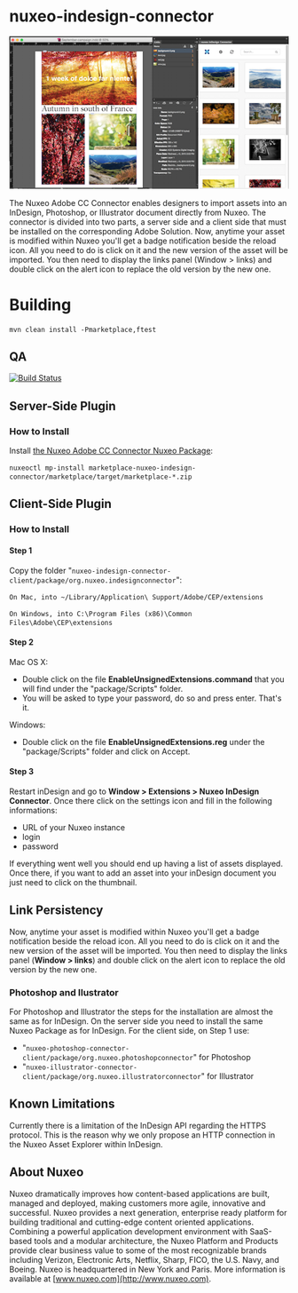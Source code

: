 # nuxeo-indesign-connector

<img src="Screen-Shot.png"/>  

The Nuxeo Adobe CC Connector enables designers to import assets into an InDesign, Photoshop, or Illustrator document directly from Nuxeo. The connector is divided into two parts, a server side and a client side that must be installed on the corresponding Adobe Solution.  Now, anytime your asset is modified within Nuxeo you'll get a badge notification beside the reload icon. All you need to do is click on it and the new version of the asset will be imported. You then need to display the links panel (Window > links) and double click on the alert icon to replace the old version by the new one.

# Building
    mvn clean install -Pmarketplace,ftest

## QA

[![Build Status](https://qa.nuxeo.org/jenkins/job/master/job/addons_FT_nuxeo-indesign-connector-master/)](https://qa.nuxeo.org/jenkins/job/master/job/addons_FT_nuxeo-indesign-connector-master/)

## Server-Side Plugin

### How to Install

Install [the Nuxeo Adobe CC Connector Nuxeo Package](https://connect.nuxeo.com/nuxeo/site/marketplace/package/nuxeo-indesign-connector-marketplace):

    nuxeoctl mp-install marketplace-nuxeo-indesign-connector/marketplace/target/marketplace-*.zip


## Client-Side Plugin

### How to Install

#### Step 1

Copy the folder "`nuxeo-indesign-connector-client/package/org.nuxeo.indesignconnector`":
```
On Mac, into ~/Library/Application\ Support/Adobe/CEP/extensions
```
```
On Windows, into C:\Program Files (x86)\Common Files\Adobe\CEP\extensions
```

#### Step 2

Mac OS X:

- Double click on the file **EnableUnsignedExtensions.command** that you will find under the "package/Scripts" folder.
- You will be asked to type your password, do so and press enter. That's it.

Windows:

- Double click on the file **EnableUnsignedExtensions.reg** under the "package/Scripts" folder and click on Accept.

#### Step 3

Restart inDesign and go to **Window > Extensions > Nuxeo InDesign Connector**.
Once there click on the settings icon and fill in the following informations:
- URL of your Nuxeo instance
- login
- password

If everything went well you should end up having a list of assets displayed.
Once there, if you want to add an asset into your inDesign document you just need to click on the thumbnail.

## Link Persistency
Now, anytime your asset is modified within Nuxeo you'll get a badge notification beside the reload icon. All you need to do is click on it and the new version of the asset will be imported.
You then need to display the links panel (**Window > links**) and double click on the alert icon to replace the old version by the new one.

### Photoshop and Ilustrator 
For Photoshop and Illustrator the steps for the installation are almost the same as for InDesign.
On the server side you need to install the same Nuxeo Package as for InDesign. 
For the client side, on Step 1 use:
- "`nuxeo-photoshop-connector-client/package/org.nuxeo.photoshopconnector`" for Photoshop
- "`nuxeo-illustrator-connector-client/package/org.nuxeo.illustratorconnector`" for Illustrator


## Known Limitations
Currently there is a limitation of the InDesign API regarding the HTTPS protocol. This is the reason why we only propose an HTTP connection in the Nuxeo Asset Explorer within InDesign.

## About Nuxeo

Nuxeo dramatically improves how content-based applications are built, managed and deployed, making customers more agile, innovative and successful. Nuxeo provides a next generation, enterprise ready platform for building traditional and cutting-edge content oriented applications. Combining a powerful application development environment with
SaaS-based tools and a modular architecture, the Nuxeo Platform and Products provide clear business value to some of the most recognizable brands including Verizon, Electronic Arts, Netflix, Sharp, FICO, the U.S. Navy, and Boeing. Nuxeo is headquartered in New York and Paris.
More information is available at [www.nuxeo.com](http://www.nuxeo.com).
